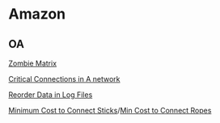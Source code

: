 # Amazon

## OA

[Zombie Matrix](../leetcode-problems/0.-zombie-matrix.md)

[Critical Connections in A network](../leetcode-problems/1192.-critical-connections-in-a-network-1.md)

[Reorder Data in Log Files](../leetcode-problems/937.-reorder-data-in-log-files.md)

[Minimum Cost to Connect Sticks](../leetcode-problems/1167.-minimum-cost-to-connect-sticks.md)/[Min Cost to Connect Ropes](../leetcode-problems/min-cost-to-connect-ropes.md)





